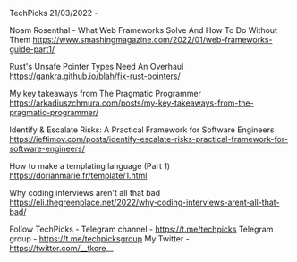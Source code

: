 TechPicks 21/03/2022 -

Noam Rosenthal - What Web Frameworks Solve And How To Do Without Them
https://www.smashingmagazine.com/2022/01/web-frameworks-guide-part1/

Rust's Unsafe Pointer Types Need An Overhaul
https://gankra.github.io/blah/fix-rust-pointers/

My key takeaways from The Pragmatic Programmer
https://arkadiuszchmura.com/posts/my-key-takeaways-from-the-pragmatic-programmer/

Identify & Escalate Risks: A Practical Framework for Software Engineers
https://ieftimov.com/posts/identify-escalate-risks-practical-framework-for-software-engineers/

How to make a templating language (Part 1)
https://dorianmarie.fr/template/1.html

Why coding interviews aren't all that bad
https://eli.thegreenplace.net/2022/why-coding-interviews-arent-all-that-bad/

Follow TechPicks -
Telegram channel - https://t.me/techpicks
Telegram group - https://t.me/techpicksgroup
My Twitter - https://twitter.com/__tkore__